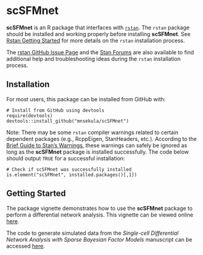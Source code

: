 # scSFMnet

**scSFMnet** is an R package that interfaces with [`rstan`](https://mc-stan.org/users/interfaces/rstan). The `rstan` package should be installed and working properly before installing **scSFMnet**. See [Rstan Getting Started](https://github.com/stan-dev/rstan/wiki/RStan-Getting-Started) for more details on the `rstan` installation process.  

The [rstan GitHub Issue Page](https://github.com/stan-dev/rstan/issues) and the [Stan Forums](https://discourse.mc-stan.org) are also available to find additional help and troubleshooting ideas during the `rstan` installation process.  

## Installation
For most users, this package can be installed from GitHub with:

```{r, warning=FALSE}
# Install from GitHub using devtools
require(devtools)
devtools::install_github("mnsekula/scSFMnet")
```

Note: There may be some `rstan` compiler warnings related to certain dependent packages (e.g., RcppEigen, StanHeaders, etc.). According to the [Brief Guide to Stan’s Warnings](https://mc-stan.org/misc/warnings.html), these warnings can safely be ignored as long as the **scSFMnet** package is installed successfully. The code below should output `TRUE` for a successful installation:

```{r, warning=FALSE}
# Check if scSFMnet was successfully installed
is.element("scSFMnet", installed.packages()[,1])
```


## Getting Started
The package vignette demonstrates how to use the **scSFMnet** package to perform a differential network analysis. This vignette can be viewed online [here](http://htmlpreview.github.io/?https://github.com/mnsekula/scSFMnet/blob/master/scSFMnet.html).  

The code to generate simulated data from the *Single-cell Differential Network Analysis with Sparse Bayesian Factor Models* manuscript can be accessed  [here](http://htmlpreview.github.io/?https://github.com/mnsekula/scSFMnet/blob/master/scSFMnet-Simulation.html).

